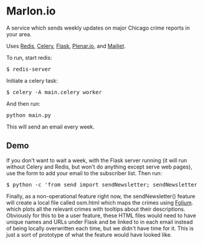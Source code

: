 <h1>Marlon.io</h1>

A service which sends weekly updates on major Chicago crime reports in your area.

Uses <a href="http://redis.io">Redis</a>, <a href="http://celeryproject.org">Celery</a>, <a href="http://flask.pocoo.org">Flask</a>, <a href="http://plenar.io">Plenar.io</a>, and <a href="http://mailjet.com">Mailjet</a>.

To run, start redis:
<pre>$ redis-server</pre>

Initiate a celery task:
<pre>$ celery -A main.celery worker</pre>

And then run:
<pre>python main.py</pre>

This will send an email every week. 

<h2>Demo</h2>

If you don't want to wait a week, with the Flask server running (it will run without Celery and Redis, but won't do anything except serve web pages), use the form to add your email to the subscriber list. Then run:

<pre>$ python -c 'from send import sendNewsletter; sendNewsletter()'</pre>

Finally, as a non-operational feature right now, the sendNewsletter() feature will create a local file called osm.html which maps the crimes using <a href="http://folium.readthedocs.org/">Folium</a>. which plots all the relevant crimes with tooltips about their descriptions. Obviously for this to be a user feature, these HTML files would need to have unique names and URLs under Flask and be linked to in each email instead of being locally overwritten each time, but we didn't have time for it. This is just a sort of prototype of what the feature would have looked like.  
